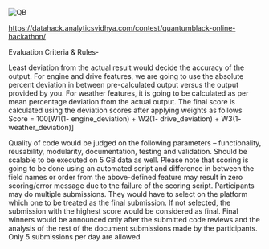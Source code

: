 ![QB](https://user-images.githubusercontent.com/6191291/61225552-6c66d400-a73e-11e9-9287-43209800397d.png)

https://datahack.analyticsvidhya.com/contest/quantumblack-online-hackathon/

Evaluation Criteria & Rules-

Least deviation from the actual result would decide the accuracy of the output.
For engine and drive features, we are going to use the absolute percent deviation in between pre-calculated output versus the output provided by you. For weather features, it is going to be calculated as per mean percentage deviation from the actual output.
The final score is calculated using the deviation scores after applying weights as follows
Score = 100[W1(1- engine_deviation) + W2(1- drive_deviation) + W3(1- weather_deviation)]

Quality of code would be judged on the following parameters – functionality, reusability, modularity, documentation, testing and validation.
Should be scalable to be executed on 5 GB data as well.
Please note that scoring is going to be done using an automated script and difference in between the field names or order from the above-defined feature may result in zero scoring/error message due to the failure of the scoring script.
Participants may do multiple submissions. They would have to select on the platform which one to be treated as the final submission. If not selected, the submission with the highest score would be considered as final.
Final winners would be announced only after the submitted code reviews and the analysis of the rest of the document submissions made by the participants.
Only 5 submissions per day are allowed
